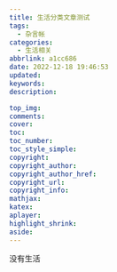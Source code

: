 ```yaml
---
title: 生活分类文章测试
tags:
  - 杂言帐
categories:
  - 生活相关
abbrlink: a1cc686
date: 2022-12-18 19:46:53
updated:
keywords:
description:

top_img:
comments:
cover:
toc:
toc_number:
toc_style_simple:
copyright:
copyright_author:
copyright_author_href:
copyright_url:
copyright_info:
mathjax:
katex:
aplayer:
highlight_shrink:
aside:
---
```

没有生活
